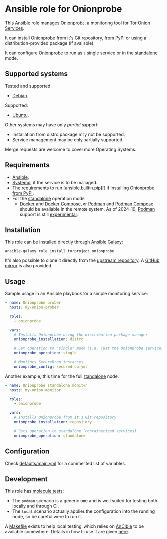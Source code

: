 # Ansible role for Onionprobe

This [Ansible][] role manages [Onionprobe][], a monitoring tool for [Tor Onion
Services][].

It can install [Onionprobe][] from it's [Git][] repository, [from PyPI][]
or using a distribution-provided package (if available).

It can configure [Onionprobe][] to run as a single service or in the
[standalone][] mode.

[Ansible]: https://ansible.com
[Onionprobe]: https://gitlab.torproject.org/tpo/onion-services/onionprobe
[Tor Onion Services]: https://community.torproject.org/onion-services/
[Git]: https://git-scm.com
[from PyPI]: https://pypi.org/project/onionprobe/

## Supported systems

Tested and supported:

* [Debian](https://debian.org).

Supported:

* [Ubuntu](https://ubuntu.com).

Other systems may have only _partial_ support:

* Installation from distro package may not be supported.
* Service management may be only partially supported.

Merge requests are welcome to cover more Operating Systems.

## Requirements

* [Ansible][].
* [Systemd][], if the service is to be managed.
* The requirements to run [ansible.builtin.pip][] if installing Onionprobe [from PyPI][].
* For the [standalone][] operation mode:
  * [Docker][] and [Docker Compose][], or [Podman][] and [Podman Compose][] should be
    available in the remote system. As of 2024-10, [Podman][] support is still
    [experimental][podman-experimental].

[Systemd]: https://systemd.io
[ansible.builin.pip]: https://docs.ansible.com/ansible/latest/collections/ansible/builtin/pip_module.html
[standalone]: https://onionservices.torproject.org/apps/web/onionprobe/standalone/
[Docker]: https://docker.com
[Podman]: https://podman.io
[Docker Compose]: https://docs.docker.com/compose/
[Podman Compose]: https://github.com/containers/podman-compose
[podman-experimental]: https://gitlab.torproject.org/tpo/onion-services/ansible/onionprobe-role/-/issues/1#note_3125493

## Installation

This role can be installed directly through [Ansible Galaxy][]:

    ansible-galaxy role install torproject.onionprobe

It's also possible to clone it directly from the [upstream repository][].
A [GitHub mirror][] is also provided.

[Ansible Galaxy]: https://galaxy.ansible.com
[upstream repository]: https://gitlab.torproject.org/tpo/onion-services/ansible/onionprobe-role
[GitHub mirror]: https://github.com/torproject/onionprobe-role/

## Usage

Sample usage in an Ansible playbook for a simple monitoring service:

```yaml
- name: Onionprobe prober
  hosts: my-onion-prober

  roles:
    - onionprobe

  vars:
    # Installs Onionprobe using the distribution package manager
    onionprobe_installation: distro

    # Set operation to "single" mode (i.e, just the Onionprobe service)
    onionprobe_operation: single

    # Monitors SecureDrop instances
    onionprobe_config: securedrop.yml
```

Another example, this time for the full [standalone][] node:

```yaml
- name: Onionprobe standalone monitor
  hosts: my-onion-monitor

  roles:
    - onionprobe

  vars:
    # Installs Onionprobe from it's Git repository
    onionprobe_installation: repository

    # Sets operation to standalone (containerized services)
    onionprobe_operation: standalone

```

## Configuration

Check [defaults/main.yml](defaults/main.yml) for a commented list of variables.

## Development

This role has [molecule tests](molecule):

* The `podman` scenario is a generic one and is well suited for testing both
  locally and through CI.
* The `local` scenario actually applies the configuration into the running
  node, so be careful were to run it.

A [Makefile](Makefile) exists to help local testing, which relies on
[AnCIble][] to be available somewhere. Details in how to use it are given
[here][].

[AnCIble]: https://gitlab.torproject.org/tpo/onion-services/ansible/ancible/
[here]: https://gitlab.torproject.org/tpo/onion-services/ansible/ancible/-/blob/main/README.md#development
